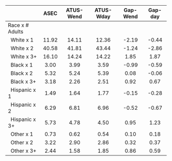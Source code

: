 
|                      |         ASEC |    ATUS-Wend |    ATUS-Wday |     Gap-Wend |      Gap-day |
| -------------------- | :----------: | :----------: | :----------: | :----------: | :----------: |
| Race x # Adults      |              |              |              |              |              |
| &nbsp;&nbsp;White x 1 |        11.92 |        14.11 |        12.36 |        -2.19 |        -0.44 |
| &nbsp;&nbsp;White x 2 |        40.58 |        41.81 |        43.44 |        -1.24 |        -2.86 |
| &nbsp;&nbsp;White x 3+ |        16.10 |        14.24 |        14.22 |         1.85 |         1.87 |
| &nbsp;&nbsp;Black x 1 |         3.00 |         3.99 |         3.59 |        -0.99 |        -0.59 |
| &nbsp;&nbsp;Black x 2 |         5.32 |         5.24 |         5.39 |         0.08 |        -0.06 |
| &nbsp;&nbsp;Black x 3+ |         3.18 |         2.26 |         2.51 |         0.92 |         0.67 |
| &nbsp;&nbsp;Hispanic x 1 |         1.49 |         1.64 |         1.77 |        -0.15 |        -0.28 |
| &nbsp;&nbsp;Hispanic x 2 |         6.29 |         6.81 |         6.96 |        -0.52 |        -0.67 |
| &nbsp;&nbsp;Hispanic x 3+ |         5.73 |         4.78 |         4.50 |         0.95 |         1.23 |
| &nbsp;&nbsp;Other x 1 |         0.73 |         0.62 |         0.54 |         0.10 |         0.18 |
| &nbsp;&nbsp;Other x 2 |         3.22 |         2.90 |         2.86 |         0.32 |         0.37 |
| &nbsp;&nbsp;Other x 3+ |         2.44 |         1.58 |         1.85 |         0.86 |         0.59 |

